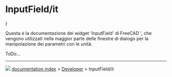 # InputField/it
}

Questa è la documentazione dei widget \'InputField\' di FreeCAD \', che vengono utilizzati nella maggior parte delle finestre di dialogo per la manipolazione dei parametri con le unità.

ToDo\...



---
![](images/Button_right.svg) [documentation index](../README.md) > [Developer](Category_Developer.md) > InputField/it
